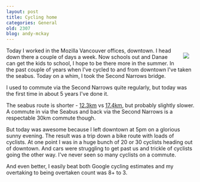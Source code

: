 ```yaml
---
layout: post
title: Cycling home
categories: General
old: 2307
blog: andy-mckay
---
```

<img src="http://farm1.static.flickr.com/30/101031925_5792cd93b1_m.jpg" style="float: right; padding: 1em">
<p>Today I worked in the Mozilla Vancouver offices, downtown. I head down there a couple of days a week. Now schools out and Danae can get the kids to school, I hope to be there more in the summer. In the past couple of years when I've cycled to and from downtown I've taken the seabus. Today on a whim, I took the Second Narrows bridge.</p>
<p>I used to commute via the Second Narrows quite regularly, but today was the first time in about 5 years I've done it.</p>
<p>The seabus route is shorter - <a href="http://maps.google.ca/maps?saddr=Canada+(Lonsdale+Quay+SeaBus+Northbound)&daddr=49.30779,-122.982845+to:v7g+1v8&hl=en&sll=49.311135,-123.01697&sspn=0.067597,0.15089&geocode=FVdp8AIdrOap-CFaRk5fSs86sQ%3BFY5g8AIdQ26r-ClZG9Cqc3qGVDHiv4RrYamHVQ%3BFeKC8AIdfe2r-Cm9593lR3qGVDEe1Lxw-ohfJA&mra=dpe&mrsp=1&sz=13&via=1&dirflg=b&z=13&lci=bike">12.3km</a> vs <a href="http://maps.google.ca/maps?saddr=hastings+and+cambie&daddr=49.27752,-123.0656+to:49.2774498,-123.044132+to:49.3078444,-122.9819761+to:v7g+1v8&hl=en&sll=49.301397,-123.029709&sspn=0.13522,0.301781&geocode=FeX97wIdQn-p-CnlWkSfeXGGVDGf_xUKYnegdA%3BFVDq7wIdACuq-ClTF0f3PXGGVDFQ3snMfoInaA%3BFQnq7wId3H6q-CmXoQXrJnGGVDEy6Acr7n-jag%3BFcRg8AIdqHGr-ClZG9Cqc3qGVDHiv4RrYamHVQ%3BFeKC8AIdfe2r-Cm9593lR3qGVDEe1Lxw-ohfJA&mra=dpe&mrsp=3&sz=12&via=1,2,3&dirflg=b&z=12&lci=bike">17.4km</a>, but probably slightly slower. A commute in via the Seabus and back via the Second Narrows is a respectable 30km commute though.</p>
<p>But today was awesome because I left downtown at 5pm on a glorious sunny evening. The result was a trip down a bike route with loads of cyclists. At one point I was in a huge bunch of 20 or 30 cyclists heading out of downtown. And cars were struggling to get past us and trickle of cyclists going the other way. I've never seen so many cyclists on a commute.</p>
<p>And even better, I easily beat both Google cycling estimates and my overtaking to being overtaken count was 8+ to 3.</p>